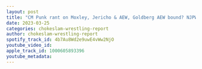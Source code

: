 ```yaml
---
layout: post
title: "CM Punk rant on Moxley, Jericho & AEW, Goldberg AEW bound? NJPW & WWE news!"
date: 2023-03-25
categories: chokeslam-wrestling-report
author: chokeslam-wrestling-report
spotify_track_id: 4b7Au8Wd2e9uwE4vWw2NjO
youtube_video_id: 
apple_track_id: 1000605893396
youtube_metadata: 
---
```

